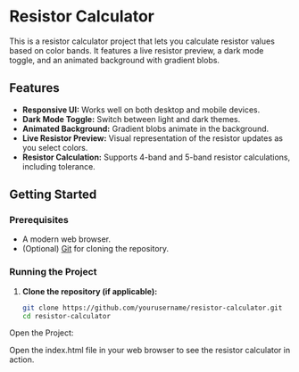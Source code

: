 # Resistor Calculator

This is a resistor calculator project that lets you calculate resistor values based on color bands. It features a live resistor preview, a dark mode toggle, and an animated background with gradient blobs.

## Features

- **Responsive UI:** Works well on both desktop and mobile devices.
- **Dark Mode Toggle:** Switch between light and dark themes.
- **Animated Background:** Gradient blobs animate in the background.
- **Live Resistor Preview:** Visual representation of the resistor updates as you select colors.
- **Resistor Calculation:** Supports 4-band and 5-band resistor calculations, including tolerance.



## Getting Started

### Prerequisites

- A modern web browser.
- (Optional) [Git](https://git-scm.com/) for cloning the repository.

### Running the Project

1. **Clone the repository (if applicable):**

   ```bash
   git clone https://github.com/yourusername/resistor-calculator.git
   cd resistor-calculator
Open the Project:

Open the index.html file in your web browser to see the resistor calculator in action.
